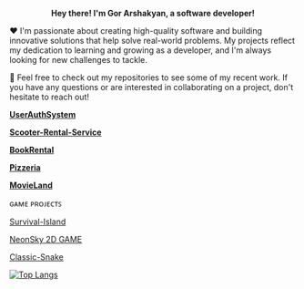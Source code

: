 <p align="center">
 <b> Hey there! I'm Gor Arshakyan, a software developer! </b>
 
  ❤️ I'm passionate about creating high-quality software and building innovative solutions that help solve real-world problems. 
My projects reflect my dedication to  learning and growing as a developer, and I'm always looking for new challenges to tackle.

  🚀 Feel free to check out my repositories to see some of my recent work. If you have any questions or are interested in collaborating on a project, don't hesitate to reach out!

 <b>
  
[UserAuthSystem](https://github.com/BrunoGoretti/UserAuthSystem)
  
[Scooter-Rental-Service](https://github.com/BrunoGoretti/Scooter-Rental-Service)
  
[BookRental](https://github.com/BrunoGoretti/LibraryHomeWork)
  
[Pizzeria](https://github.com/BrunoGoretti/Pizzeria) 
  
[MovieLand](https://github.com/BrunoGoretti/MovieLand)</b>




ɢᴀᴍᴇ ᴘʀᴏᴊᴇᴄᴛꜱ

[Survival-Island](https://github.com/BrunoGoretti/Survival-Island-3D-Game)

[NeonSky 2D GAME](https://github.com/BrunoGoretti/NeonSky)

[Classic-Snake](https://github.com/BrunoGoretti/Classic-Snake)


[![Top Langs](https://github-readme-stats.vercel.app/api/top-langs/?username=BrunoGoretti)](https://github.com/anuraghazra/github-readme-stats)
